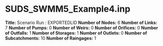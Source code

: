 # SUDS_SWMM5_Example4.inp
**Title:** Scenario Run :  EXPORTEDLID
**Number of Nodes:** 6
**Number of Links:** 7
**Number of Pumps:** 0
**Number of Weirs:** 0
**Number of Orifices:** 0
**Number of Outfalls:** 1
**Number of Storages:** 1
**Number of Outlets:** 0
**Number of Subcatchments:** 10
**Number of Raingages:** 1
